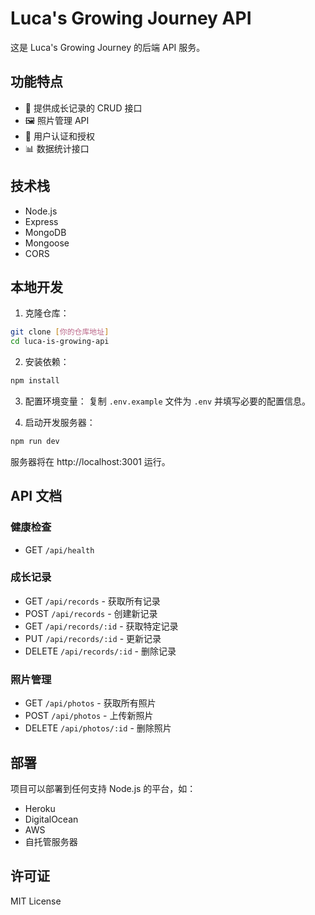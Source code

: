 # Luca's Growing Journey API

这是 Luca's Growing Journey 的后端 API 服务。

## 功能特点

- 📝 提供成长记录的 CRUD 接口
- 🖼️ 照片管理 API
- 🔐 用户认证和授权
- 📊 数据统计接口

## 技术栈

- Node.js
- Express
- MongoDB
- Mongoose
- CORS

## 本地开发

1. 克隆仓库：
```bash
git clone [你的仓库地址]
cd luca-is-growing-api
```

2. 安装依赖：
```bash
npm install
```

3. 配置环境变量：
复制 `.env.example` 文件为 `.env` 并填写必要的配置信息。

4. 启动开发服务器：
```bash
npm run dev
```

服务器将在 http://localhost:3001 运行。

## API 文档

### 健康检查
- GET `/api/health`

### 成长记录
- GET `/api/records` - 获取所有记录
- POST `/api/records` - 创建新记录
- GET `/api/records/:id` - 获取特定记录
- PUT `/api/records/:id` - 更新记录
- DELETE `/api/records/:id` - 删除记录

### 照片管理
- GET `/api/photos` - 获取所有照片
- POST `/api/photos` - 上传新照片
- DELETE `/api/photos/:id` - 删除照片

## 部署

项目可以部署到任何支持 Node.js 的平台，如：
- Heroku
- DigitalOcean
- AWS
- 自托管服务器

## 许可证

MIT License
